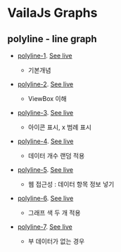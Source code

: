 
# VailaJs Graphs

## polyline - line graph
- [polyline-1](src/html/polyline-1.html). 
    [See live](https://thegicode.github.io/vanilaJS-lab/graphs/src/html/polyline-1.html)
    * 기본개념

- [polyline-2](src/html/polyline-2.html). 
    [See live](https://thegicode.github.io/vanilaJS-lab/graphs/src/html/polyline-2.html)
    * ViewBox 이해

- [polyline-3](src/html/polyline-3.html). 
    [See live](https://thegicode.github.io/vanilaJS-lab/graphs/src/html/polyline-3.html)
    * 아이콘 표시, x 범례 표시

- [polyline-4](src/html/polyline-4.html). 
    [See live](https://thegicode.github.io/vanilaJS-lab/graphs/src/html/polyline-4.html)
    * 데이터 개수 랜덤 적용

- [polyline-5](src/html/polyline-5.html). 
    [See live](https://thegicode.github.io/vanilaJS-lab/graphs/src/html/polyline-5.html)
    * 웹 접근성 : 데이터 항목 정보 넣기

- [polyline-6](src/html/polyline-6.html). 
    [See live](https://thegicode.github.io/vanilaJS-lab/graphs/src/html/polyline-6.html)
    * 그래프 색 두 개 적용


- [polyline-7](src/html/polyline-7.html). 
    [See live](https://thegicode.github.io/vanilaJS-lab/graphs/src/html/polyline-7.html)
    * 부 데이터가 없는 경우